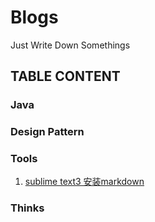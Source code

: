 # Blogs
Just Write Down Somethings
## TABLE CONTENT
### Java
### Design Pattern
### Tools
1. [sublime text3 安装markdown](https://github.com/tengyuanjack/Blogs/blob/master/tools/sublime%20text3%20%E5%AE%89%E8%A3%85markdown.md)

### Thinks
